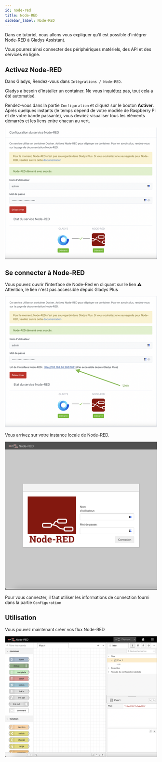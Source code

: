 ```yaml
---
id: node-red
title: Node-RED
sidebar_label: Node-RED
---
```


Dans ce tutoriel, nous allons vous expliquer qu'il est possible d'intégrer [Node-RED](https://nodered.org/) à Gladys Assistant.

Vous pourrez ainsi connecter des périphériques matériels, des API et des services en ligne.

## Activez Node-RED
Dans Gladys, Rendez-vous dans `Intégrations / Node-RED`.

Gladys a besoin d'installer un container. Ne vous inquiétez pas, tout cela a été automatisé.

Rendez-vous dans la partie `Configuration` et cliquez sur le bouton **Activer**. Après quelques instants (le temps dépend de votre modèle de Raspberry Pi et de votre bande passante), vous devriez visualiser tous les éléments démarrés et les liens entre chacun au vert.


![Etat des services Node-RED](../../../../../static/img/docs/fr/configuration/node-red/node-red_etat_services_fr.png)


## Se connecter à Node-RED

Vous pouvez ouvrir l'interface de Node-Red en cliquant sur le lien
:warning: Attention, le lien n'est pas accessible depuis Gladys Plus

![Lien Node-RED](../../../../../static/img/docs/fr/configuration/node-red/node-red_link_fr.png)

Vous arrivez sur votre instance locale de Node-RED. 

![Login Node-RED](../../../../../static/img/docs/fr/configuration/node-red/node-red_login_fr.png)

Pour vous connecter, il faut utiliser les informations de connection fourni dans la partie `Configuration` 

## Utilisation

Vous pouvez maintenant créer vos flux Node-RED

![Node-RED](../../../../../static/img/docs/fr/configuration/node-red/node-red_fr.png)

